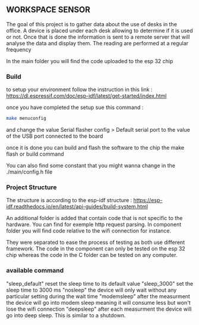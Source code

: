 ## WORKSPACE SENSOR

The goal of this project is to gather data about the use of desks in the office. A device is placed under each desk allowing to determine if it is used or not. Once that is done the information is sent to a remote server that will analyse the data and display them. The reading are performed at a regular frequency


In the main folder you will find the code uploaded to the esp 32 chip

### Build

to setup your environment follow the instruction in this link :
<https://dl.espressif.com/doc/esp-idf/latest/get-started/index.html>

once you have completed the setup sue this command :
``` bash
make menuconfig
```
and change the value Serial flasher config > Default serial port to the value of the USB port connected to the board

once it is done you can build and flash the software to the chip the make flash or build command

You can also find some constant that you might wanna change in the ./main/config.h file

### Project Structure

The structure is according to the esp-idf structure : <https://esp-idf.readthedocs.io/en/latest/api-guides/build-system.html>

An additional folder is added that contain code that is not specific to the hardware. You can find for
exemple http request parsing. In component folder you will find code relative to the wifi connection for instance.

They were separated to ease the process of testing as both use different framework. The code in the
component can only be tested on the esp 32 chip whereas the code in the C folder can be tested on any
computer.  


### available command
"sleep_default" reset the sleep time to its default value
"sleep_3000" set the sleep time to 3000 ms
"nosleep" the device will only wait without any particular setting during the wait time
"modemsleep" after the measurment the device will go into modem sleep meaning it will consume less but won't lose the wifi connection
"deepsleep" after each measurment the device will go into deep sleep. This is similar to a shutdown.
